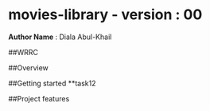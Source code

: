 # movies-library - version : 00

**Author Name** : Diala Abul-Khail

##WRRC


##Overview

##Getting started
**task12





##Project features